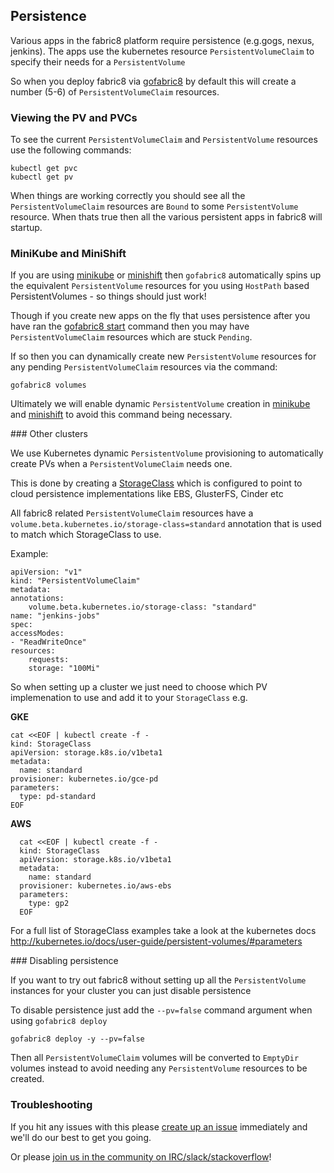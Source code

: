 ## Persistence

Various apps in the fabric8  platform require persistence (e.g.gogs, nexus, jenkins). The apps use the kubernetes resource `PersistentVolumeClaim` to specify their needs for a `PersistentVolume`

So when you deploy fabric8 via [gofabric8](gofabric8.html) by default this will create a number (5-6) of `PersistentVolumeClaim` resources.

### Viewing the PV and PVCs

To see the current `PersistentVolumeClaim` and `PersistentVolume` resources use the following commands:

    kubectl get pvc
    kubectl get pv

When things are working correctly you should see all the `PersistentVolumeClaim` resources are `Bound` to some `PersistentVolume` resource. When thats true then all the various persistent apps in fabric8 will startup.

### MiniKube and MiniShift

If you are using [minikube](https://github.com/jimmidyson/minikube) or [minishift](https://github.com/jimmidyson/minishift) then `gofabric8` automatically spins up the equivalent `PersistentVolume` resources for you using `HostPath` based PersistentVolumes - so things should just work!

Though if you create new apps on the fly that uses persistence after you have ran the [gofabric8 start](gofabric8.html) command then you may have `PersistentVolumeClaim` resources which are stuck `Pending`.

If so then you can dynamically create new `PersistentVolume` resources for any pending `PersistentVolumeClaim` resources via the command:

    gofabric8 volumes
    
Ultimately we will enable dynamic `PersistentVolume` creation in [minikube](https://github.com/jimmidyson/minikube) and [minishift](https://github.com/jimmidyson/minishift) to avoid this command being necessary.    


### Other clusters

We use Kubernetes dynamic `PersistentVolume` provisioning to automatically create PVs when a `PersistentVolumeClaim` needs one.

This is done by creating a [StorageClass](http://kubernetes.io/docs/user-guide/persistent-volumes/#storageclasses) which is configured to point to cloud persistence implementations like EBS, GlusterFS, Cinder etc

All fabric8 related `PersistentVolumeClaim` resources have a `volume.beta.kubernetes.io/storage-class=standard` annotation that is used to match which StorageClass to use.

Example:

    apiVersion: "v1"
    kind: "PersistentVolumeClaim"
    metadata:
    annotations:
        volume.beta.kubernetes.io/storage-class: "standard"
    name: "jenkins-jobs"
    spec:
    accessModes:
    - "ReadWriteOnce"
    resources:
        requests:
        storage: "100Mi"

So when setting up a cluster we just need to choose which PV implemenation to use and add it to your `StorageClass` e.g.

__GKE__

    cat <<EOF | kubectl create -f -
    kind: StorageClass
    apiVersion: storage.k8s.io/v1beta1
    metadata:
      name: standard
    provisioner: kubernetes.io/gce-pd
    parameters:
      type: pd-standard
    EOF

__AWS__

      cat <<EOF | kubectl create -f -
      kind: StorageClass
      apiVersion: storage.k8s.io/v1beta1
      metadata:
        name: standard
      provisioner: kubernetes.io/aws-ebs
      parameters:
        type: gp2
      EOF

For a full list of StorageClass examples take a look at the kubernetes docs http://kubernetes.io/docs/user-guide/persistent-volumes/#parameters

### Disabling persistence

If you want to try out fabric8 without setting up all the `PersistentVolume` instances for your cluster you can just disable persistence

To disable persistence just add the `--pv=false` command argument when using `gofabric8 deploy`

    gofabric8 deploy -y --pv=false

Then all `PersistentVolumeClaim` volumes will be converted to `EmptyDir` volumes instead to avoid needing any `PersistentVolume` resources to be created.

### Troubleshooting

If you hit any issues with this please [create up an issue](https://github.com/fabric8io/gofabric8/issues) immediately and we'll do our best to get you going.

Or please [join us in the community on IRC/slack/stackoverflow](http://fabric8.io/community/)!
